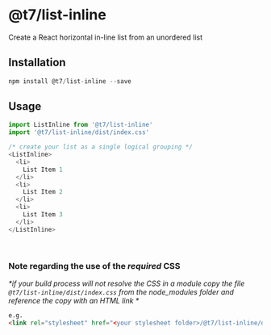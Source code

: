 # @t7/list-inline

Create a React horizontal in-line list from an unordered list

## Installation
```js
npm install @t7/list-inline --save
```

## Usage
```js
import ListInline from '@t7/list-inline'
import '@t7/list-inline/dist/index.css'
```
```js
/* create your list as a single logical grouping */
<ListInline>
  <li>
    List Item 1
  </li>
  <li>
    List Item 2
  </li>
  <li>
    List Item 3
  </li>
</ListInline>
```
&nbsp;
&nbsp;

### Note regarding the use of the _required_ CSS
_*if your build process will not resolve the CSS in a module copy the file `@t7/list-inline/dist/index.css` from the node_modules folder and reference the copy with an HTML link *_

```html
e.g.
<link rel="stylesheet" href="<your stylesheet folder>/@t7/list-inline/dist/index.css">
```
